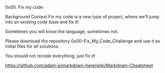 0x00. Fix my code

Background Context Fix my code is a new type of project, where we’ll jump into an existing code base and fix it!

Sometimes you will know the language, sometimes not.

Please download the repository 0x00-Fix_My_Code_Challenge and use it as initial files for all solutions.

You should not recode everything, just fix it!


https://github.com/adam-p/markdown-here/wiki/Markdown-Cheatsheet
